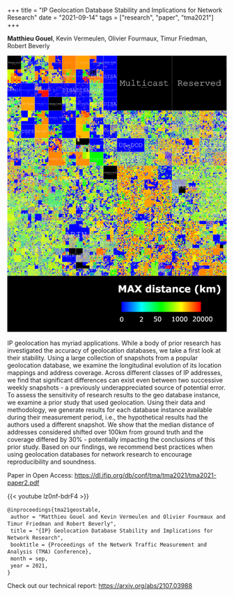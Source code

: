 +++
title = "IP Geolocation Database Stability and Implications for Network Research"
date = "2021-09-14"
tags = ["research", "paper", "tma2021"]
+++

**Matthieu Gouel**, Kevin Vermeulen, Olivier Fourmaux, Timur Friedman, Robert Beverly

![20210914TMA](/img/20210914TMA.png)


IP geolocation has myriad applications. While a body of prior research has investigated the accuracy of geolocation databases, we take a first look at their stability. Using a large collection of snapshots from a popular geolocation database, we examine the longitudinal evolution of its location mappings and address coverage. Across different classes of IP addresses, we find that significant differences can exist even between two successive weekly snapshots - a previously underappreciated source of potential error. To assess the sensitivity of research results to the geo database instance, we examine a prior study that used geolocation. Using their data and methodology, we generate results for each database instance available during their measurement period, i.e., the hypothetical results had the authors used a different snapshot. We show that the median distance of addresses considered shifted over 100km from ground truth and the coverage differed by 30% - potentially impacting the conclusions of this prior study. Based on our findings, we recommend best practices when using geolocation databases for network research to encourage reproducibility and soundness.


Paper in Open Access: https://dl.ifip.org/db/conf/tma/tma2021/tma2021-paper2.pdf


{{< youtube lz0nf-bdrF4 >}}

```
@inproceedings{tma21geostable,
 author = "Matthieu Gouel and Kevin Vermeulen and Olivier Fourmaux and Timur Friedman and Robert Beverly",
 title = "{IP} Geolocation Database Stability and Implications for Network Research",
 booktitle = {Proceedings of the Network Traffic Measurement and Analysis (TMA) Conference},
 month = sep,
 year = 2021,
}
```

Check out our technical report: https://arxiv.org/abs/2107.03988
